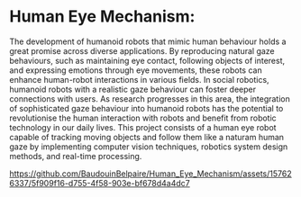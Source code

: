 # Human Eye Mechanism:

<p>The development of humanoid robots that mimic human behaviour holds a great promise 
across diverse applications. By reproducing natural gaze behaviours, such as maintaining eye 
contact, following objects of interest, and expressing emotions through eye movements, these 
robots can enhance human-robot interactions in various fields. In social robotics, humanoid 
robots with a realistic gaze behaviour can foster deeper connections with users. As research
progresses in this area, the integration of sophisticated gaze behaviour into humanoid robots 
has the potential to revolutionise the human interaction with robots and benefit from robotic 
technology in our daily lives.
This project consists of a human eye robot capable of tracking moving objects and follow them like a naturam human gaze by implementing computer vision techniques, robotics system design methods, and real-time processing. </p>


https://github.com/BaudouinBelpaire/Human_Eye_Mechanism/assets/157626337/5f909f16-d755-4f58-903e-bf678d4a4dc7
